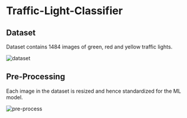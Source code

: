 # Traffic-Light-Classifier


## Dataset

Dataset contains 1484 images of green, red and yellow traffic lights. 

![dataset](https://user-images.githubusercontent.com/74123050/134897581-7d65d93d-458a-4bb1-ac03-0b34628e9505.png)

## Pre-Processing

Each image in the dataset is resized and hence standardized for the ML model. 

![pre-process](https://user-images.githubusercontent.com/74123050/134897773-ef9b379a-198e-43c4-a308-0e83ef508d6f.png)


